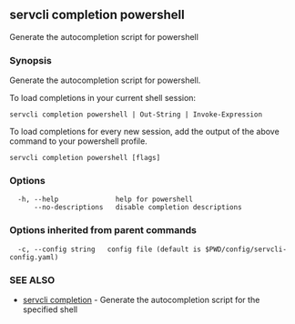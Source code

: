 ## servcli completion powershell

Generate the autocompletion script for powershell

### Synopsis

Generate the autocompletion script for powershell.

To load completions in your current shell session:

	servcli completion powershell | Out-String | Invoke-Expression

To load completions for every new session, add the output of the above command
to your powershell profile.


```
servcli completion powershell [flags]
```

### Options

```
  -h, --help              help for powershell
      --no-descriptions   disable completion descriptions
```

### Options inherited from parent commands

```
  -c, --config string   config file (default is $PWD/config/servcli-config.yaml)
```

### SEE ALSO

* [servcli completion](servcli_completion.md)	 - Generate the autocompletion script for the specified shell


